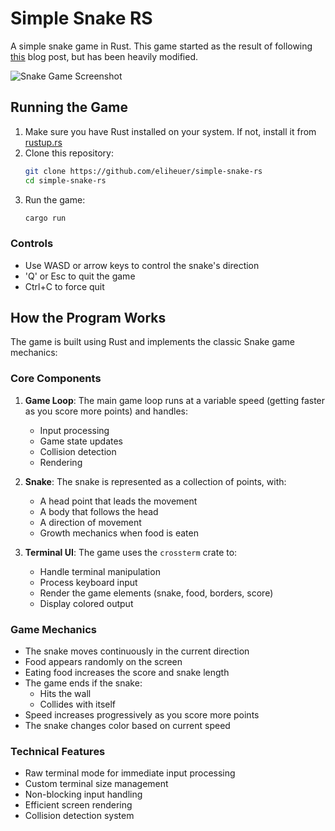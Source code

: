 # Simple Snake RS
A simple snake game in Rust. This game started as the result of following [this](https://blog.scottlogic.com/2020/10/08/lets-build-snake-with-rust.html) blog post, but has been heavily modified.

![Snake Game Screenshot](documentation/screenshots/snake-mac-001.png)

## Running the Game

1. Make sure you have Rust installed on your system. If not, install it from [rustup.rs](https://rustup.rs/)
2. Clone this repository:
   ```bash
   git clone https://github.com/eliheuer/simple-snake-rs
   cd simple-snake-rs
   ```
3. Run the game:
   ```bash
   cargo run
   ```

### Controls
- Use WASD or arrow keys to control the snake's direction
- 'Q' or Esc to quit the game
- Ctrl+C to force quit

## How the Program Works

The game is built using Rust and implements the classic Snake game mechanics:

### Core Components

1. **Game Loop**: The main game loop runs at a variable speed (getting faster as you score more points) and handles:
   - Input processing
   - Game state updates
   - Collision detection
   - Rendering

2. **Snake**: The snake is represented as a collection of points, with:
   - A head point that leads the movement
   - A body that follows the head
   - A direction of movement
   - Growth mechanics when food is eaten

3. **Terminal UI**: The game uses the `crossterm` crate to:
   - Handle terminal manipulation
   - Process keyboard input
   - Render the game elements (snake, food, borders, score)
   - Display colored output

### Game Mechanics

- The snake moves continuously in the current direction
- Food appears randomly on the screen
- Eating food increases the score and snake length
- The game ends if the snake:
  - Hits the wall
  - Collides with itself
- Speed increases progressively as you score more points
- The snake changes color based on current speed

### Technical Features

- Raw terminal mode for immediate input processing
- Custom terminal size management
- Non-blocking input handling
- Efficient screen rendering
- Collision detection system
